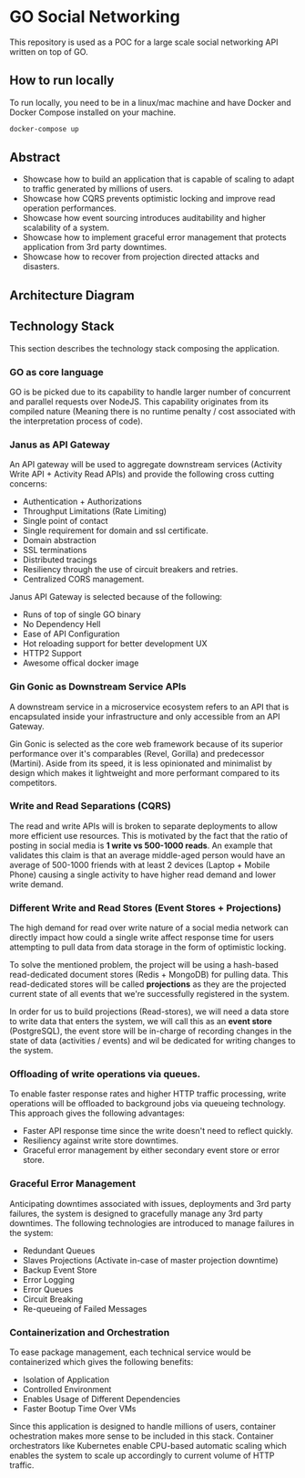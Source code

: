 # GO Social Networking

This repository is used as a POC for a large scale social networking API written on top of GO.

## How to run locally

To run locally, you need to be in a linux/mac machine and have Docker and Docker Compose installed on your machine.

```sh
docker-compose up
```

## Abstract

- Showcase how to build an application that is capable of scaling to adapt to traffic generated by millions of users.
- Showcase how CQRS prevents optimistic locking and improve read operation performances.
- Showcase how event sourcing introduces auditability and higher scalability of a system.
- Showcase how to implement graceful error management that protects application from 3rd party downtimes.
- Showcase how to recover from projection directed attacks and disasters.

## Architecture Diagram

## Technology Stack

This section describes the technology stack composing the application.

### GO as core language

GO is be picked due to its capability to handle larger number of concurrent and parallel requests over NodeJS. This capability originates from its compiled nature (Meaning there is no runtime penalty / cost associated with the interpretation process of code).

### Janus as API Gateway

An API gateway will be used to aggregate downstream services (Activity Write API + Activity Read APIs) and provide the following cross cutting concerns:

- Authentication + Authorizations
- Throughput Limitations (Rate Limiting)
- Single point of contact
- Single requirement for domain and ssl certificate.
- Domain abstraction
- SSL terminations
- Distributed tracings
- Resiliency through the use of circuit breakers and retries.
- Centralized CORS management.

Janus API Gateway is selected because of the following:

- Runs of top of single GO binary
- No Dependency Hell
- Ease of API Configuration
- Hot reloading support for better development UX
- HTTP2 Support
- Awesome offical docker image

### Gin Gonic as Downstream Service APIs

A downstream service in a microservice ecosystem refers to an API that is encapsulated inside your infrastructure and only accessible from an API Gateway.

Gin Gonic is selected as the core web framework because of its superior performance over it's comparables (Revel, Gorilla) and predecessor (Martini). Aside from its speed, it is less opinionated and minimalist by design which makes it lightweight and more performant compared to its competitors.

### Write and Read Separations (CQRS)

The read and write APIs will is broken to separate deployments to allow more efficient use resources. This is motivated by the fact that the ratio of posting in social media is **1 write vs 500-1000 reads**. An example that validates this claim is that an average middle-aged person would have an average of 500-1000 friends with at least 2 devices (Laptop + Mobile Phone) causing a single activity to have higher read demand and lower write demand.

### Different Write and Read Stores (Event Stores + Projections)

The high demand for read over write nature of a social media network can directly impact how could a single write affect response time for users attempting to pull data from data storage in the form of optimistic locking.

To solve the mentioned problem, the project will be using a hash-based read-dedicated document stores (Redis + MongoDB) for pulling data. This read-dedicated stores will be called **projections** as they are the projected current state of all events that we're successfully registered in the system.

In order for us to build projections (Read-stores), we will need a data store to write data that enters the system, we will call this as an **event store** (PostgreSQL), the event store will be in-charge of recording changes in the state of data (activities / events) and wil be dedicated for writing changes to the system.

### Offloading of write operations via queues.

To enable faster response rates and higher HTTP traffic processing, write operations will be offloaded to background jobs via queueing technology. This approach gives the following advantages:

- Faster API response time since the write doesn't need to reflect quickly.
- Resiliency against write store downtimes.
- Graceful error management by either secondary event store or error store.

### Graceful Error Management

Anticipating downtimes associated with issues, deployments and 3rd party failures, the system is designed to gracefully manage any 3rd party downtimes. The following technologies are introduced to manage failures in the system:

- Redundant Queues
- Slaves Projections (Activate in-case of master projection downtime)
- Backup Event Store
- Error Logging
- Error Queues
- Circuit Breaking
- Re-queueing of Failed Messages

### Containerization and Orchestration

To ease package management, each technical service would be containerized which gives the following benefits:

- Isolation of Application
- Controlled Environment
- Enables Usage of Different Dependencies
- Faster Bootup Time Over VMs

Since this application is designed to handle millions of users, container ochestration makes more sense to be included in this stack. Container orchestrators like Kubernetes enable CPU-based automatic scaling which enables the system to scale up accordingly to current volume of HTTP traffic.
